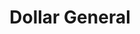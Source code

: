 ---
title: "Dollar General"
url: /topeka/dollar-general-northwest-topeka-boulevard/
shop: variety store
---